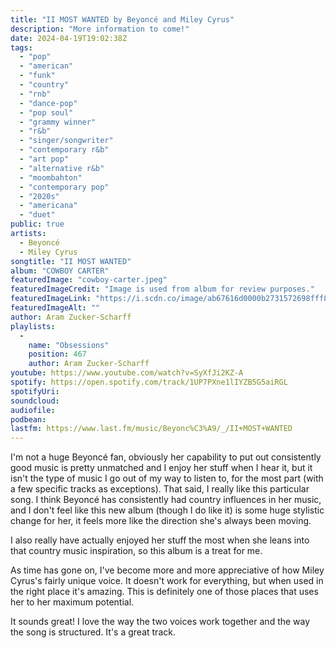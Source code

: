 ```yaml
---
title: "II MOST WANTED by Beyoncé and Miley Cyrus"
description: "More information to come!"
date: 2024-04-19T19:02:38Z
tags:
  - "pop"
  - "american"
  - "funk"
  - "country"
  - "rnb"
  - "dance-pop"
  - "pop soul"
  - "grammy winner"
  - "r&b"
  - "singer/songwriter"
  - "contemporary r&b"
  - "art pop"
  - "alternative r&b"
  - "moombahton"
  - "contemporary pop"
  - "2020s"
  - "americana"
  - "duet"
public: true
artists:
  - Beyoncé
  - Miley Cyrus
songtitle: "II MOST WANTED"
album: "COWBOY CARTER"
featuredImage: "cowboy-carter.jpeg"
featuredImageCredit: "Image is used from album for review purposes."
featuredImageLink: "https://i.scdn.co/image/ab67616d0000b2731572698fff8a1db257a53599"
featuredImageAlt: ""
author: Aram Zucker-Scharff
playlists:
  -
    name: "Obsessions"
    position: 467
    author: Aram Zucker-Scharff
youtube: https://www.youtube.com/watch?v=SyXfJi2KZ-A
spotify: https://open.spotify.com/track/1UP7PXne1lIYZB5G5aiRGL
spotifyUri: 
soundcloud:
audiofile:
podbean:
lastfm: https://www.last.fm/music/Beyonc%C3%A9/_/II+MOST+WANTED
---
```


I'm not a huge Beyoncé fan, obviously her capability to put out consistently good music is pretty unmatched and I enjoy her stuff when I hear it, but it isn't the type of music I go out of my way to listen to, for the most part (with a few specific tracks as exceptions). That said, I really like this particular song. I think Beyoncé has consistently had country influences in her music, and I don't feel like this new album (though I do like it) is some huge stylistic change for her, it feels more like the direction she's always been moving. 

I also really have actually enjoyed her stuff the most when she leans into that country music inspiration, so this album is a treat for me. 

As time has gone on, I've become more and more appreciative of how Miley Cyrus's fairly unique voice. It doesn't work for everything, but when used in the right place it's amazing. This is definitely one of those places that uses her to her maximum potential. 

It sounds great! I love the way the two voices work together and the way the song is structured. It's a great track.
		